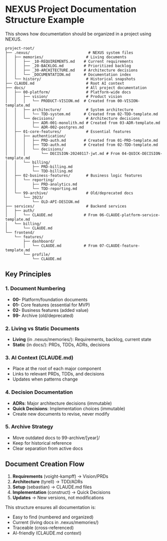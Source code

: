 # NEXUS Project Documentation Structure Example

This shows how documentation should be organized in a project using NEXUS.

```
project-root/
├── .nexus/                          # NEXUS system files
│   ├── memories/                   # Living documents
│   │   ├── _10-REQUIREMENTS.md    # Current requirements
│   │   ├── _20-BACKLOG.md         # Prioritized backlog
│   │   ├── _30-ARCHITECTURE.md    # Architecture decisions
│   │   └── _DOCUMENTATION.md      # Documentation index
│   └── history/                    # Historical snapshots
├── CLAUDE.md                       # Root AI context
├── docs/                           # All project documentation
│   ├── 00-platform/                # Platform-wide docs
│   │   ├── vision/                 # Product vision
│   │   │   └── PRODUCT-VISION.md  # Created from 00-VISION-template.md
│   │   ├── architecture/           # System architecture
│   │   │   └── TDD-system.md      # Created from 02-TDD-template.md
│   │   └── decisions/              # Architecture decisions
│   │       ├── ADR-001-monolith.md # Created from 03-ADR-template.md
│   │       └── ADR-002-postgres.md
│   ├── 01-core-features/           # Essential features
│   │   ├── authentication/
│   │   │   ├── PRD-auth.md        # Created from 01-PRD-template.md
│   │   │   ├── TDD-auth.md        # Created from 02-TDD-template.md
│   │   │   └── decisions/
│   │   │       └── DECISION-20240117-jwt.md # From 04-QUICK-DECISION-template.md
│   │   └── billing/
│   │       ├── PRD-billing.md
│   │       └── TDD-billing.md
│   ├── 02-business-features/       # Business logic features
│   │   └── reporting/
│   │       ├── PRD-analytics.md
│   │       └── TDD-reporting.md
│   └── 99-archive/                 # Old/deprecated docs
│       └── 2023/
│           └── OLD-API-DESIGN.md
├── services/                       # Backend services
│   ├── auth/
│   │   └── CLAUDE.md              # From 06-CLAUDE-platform-service-template.md
│   └── billing/
│       └── CLAUDE.md
└── frontend/
    └── features/
        ├── dashboard/
        │   └── CLAUDE.md          # From 07-CLAUDE-feature-template.md
        └── profile/
            └── CLAUDE.md
```

## Key Principles

### 1. Document Numbering
- **00-** Platform/foundation documents
- **01-** Core features (essential for MVP)
- **02-** Business features (added value)
- **99-** Archive (old/deprecated)

### 2. Living vs Static Documents
- **Living** (in .nexus/memories/): Requirements, backlog, current state
- **Static** (in docs/): PRDs, TDDs, ADRs, decisions

### 3. AI Context (CLAUDE.md)
- Place at the root of each major component
- Links to relevant PRDs, TDDs, and decisions
- Updates when patterns change

### 4. Decision Documentation
- **ADRs**: Major architecture decisions (immutable)
- **Quick Decisions**: Implementation choices (immutable)
- Create new documents to revise, never modify

### 5. Archive Strategy
- Move outdated docs to 99-archive/[year]/
- Keep for historical reference
- Clear separation from active docs

## Document Creation Flow

1. **Requirements** (voight-kampff) → Vision/PRDs
2. **Architecture** (tyrell) → TDD/ADRs  
3. **Setup** (sebastian) → CLAUDE.md files
4. **Implementation** (construct) → Quick Decisions
5. **Updates** → New versions, not modifications

This structure ensures all documentation is:
- Easy to find (numbered and organized)
- Current (living docs in .nexus/memories/)
- Traceable (cross-referenced)
- AI-friendly (CLAUDE.md context)